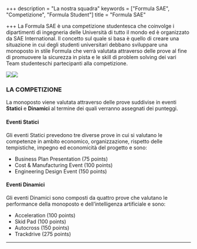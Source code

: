 +++
description = "La nostra squadra"
keywords = ["Formula SAE", "Competizione", "Formula Student"]
title = "Formula SAE"

+++
La Formula SAE è una competizione studentesca che coinvolge i dipartimenti di ingegneria delle Università di tutto il mondo ed è organizzato da SAE International. Il concetto sul quale si basa è quello di creare una situazione in cui degli studenti universitari debbano sviluppare una monoposto in stile Formula che verrà valutata attraverso delle prove al fine di promuovere la sicurezza in pista e le skill di problem solving dei vari Team studenteschi partecipanti alla competizione.

![](img/squadre.png)![](img/logoslide1.png)

### LA COMPETIZIONE

La monoposto viene valutata attraverso delle prove suddivise in eventi **Statici** e **Dinamici** al termine dei quali verranno assegnati dei punteggi.

#### Eventi Statici

Gli eventi Statici prevedono tre diverse prove in cui si valutano le competenze in ambito economico, organizzazione, rispetto delle tempistiche, impegno ed economicità del progetto e sono:

* Business Plan Presentation (75 points)
* Cost & Manufacturing Event (100 points)
* Engineering Design Event (150 points)

#### Eventi Dinamici

Gli eventi Dinamici sono composti da quattro prove che valutano le performance della monoposto e dell’intelligenza artificiale e sono:

* Acceleration (100 points)
* Skid Pad (100 points)
* Autocross (150 points)
* Trackdrive (275 points)

***